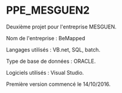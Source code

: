 # PPE_MESGUEN2
Deuxième projet pour l'entreprise MESGUEN.

Nom de l'entreprise : BeMapped


Langages utilisés : VB.net, SQL, batch.

Type de base de données : ORACLE.

Logiciels utilisés : Visual Studio.


Première version commencé le 14/10/2016.
